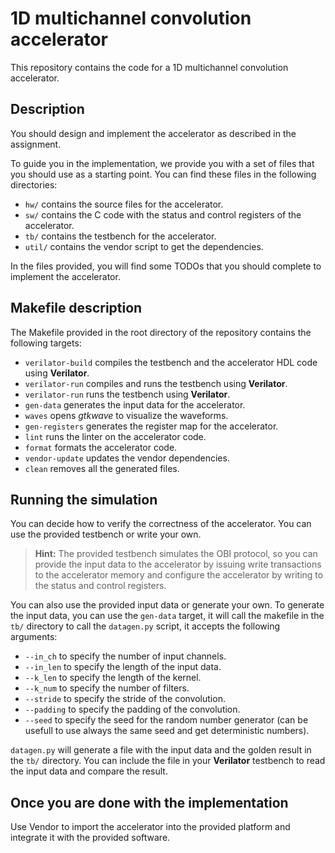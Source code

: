 # 1D multichannel convolution accelerator

This repository contains the code for a 1D multichannel convolution accelerator.

## Description

You should design and implement the accelerator as described in the assignment.

To guide you in the implementation, we provide you with a set of files that you should use as a starting point. You can find these files in the following directories:

- `hw/` contains the source files for the accelerator.
- `sw/` contains the C code with the status and control registers of the accelerator.
- `tb/` contains the testbench for the accelerator.
- `util/` contains the vendor script to get the dependencies.

In the files provided, you will find some TODOs that you should complete to implement the accelerator.

## Makefile description

The Makefile provided in the root directory of the repository contains the following targets:

- `verilator-build` compiles the testbench and the accelerator HDL code using __Verilator__.
- `verilator-run` compiles and runs the testbench using __Verilator__.
- `verilator-run` runs the testbench using __Verilator__.
- `gen-data` generates the input data for the accelerator.
- `waves` opens *gtkwave* to visualize the waveforms.
- `gen-registers` generates the register map for the accelerator.
- `lint` runs the linter on the accelerator code.
- `format` formats the accelerator code.
- `vendor-update` updates the vendor dependencies.
- `clean` removes all the generated files.

## Running the simulation

You can decide how to verify the correctness of the accelerator. You can use the provided testbench or write your own.

> __Hint:__ The provided testbench simulates the OBI protocol, so you can provide the input data to the accelerator by issuing write transactions to the accelerator memory and configure the accelerator by writing to the status and control registers.

You can also use the provided input data or generate your own. To generate the input data, you can use the `gen-data` target, it will call the makefile in the `tb/` directory to call the `datagen.py` script, it accepts the following arguments:

- `--in_ch` to specify the number of input channels.
- `--in_len` to specify the length of the input data.
- `--k_len` to specify the length of the kernel.
- `--k_num` to specify the number of filters.
- `--stride` to specify the stride of the convolution.
- `--padding` to specify the padding of the convolution.
- `--seed` to specify the seed for the random number generator (can be usefull to use always the same seed and get deterministic numbers).


`datagen.py` will generate a file with the input data and the golden result in the `tb/` directory. You can include the file in your __Verilator__ testbench to read the input data and compare the result. 

## Once you are done with the implementation

Use Vendor to import the accelerator into the provided platform and integrate it with the provided software.

